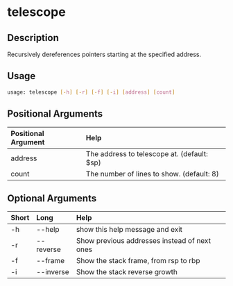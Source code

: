 <!-- THIS PART OF THIS FILE IS AUTOGENERATED. DO NOT MODIFY IT. See scripts/generate_docs.sh -->




# telescope

## Description


Recursively dereferences pointers starting at the specified address.
## Usage


```bash
usage: telescope [-h] [-r] [-f] [-i] [address] [count]

```
## Positional Arguments

|Positional Argument|Help|
| :--- | :--- |
|address|The address to telescope at. (default: $sp)|
|count|The number of lines to show. (default: 8)|

## Optional Arguments

|Short|Long|Help|
| :--- | :--- | :--- |
|-h|--help|show this help message and exit|
|-r|--reverse|Show <count> previous addresses instead of next ones|
|-f|--frame|Show the stack frame, from rsp to rbp|
|-i|--inverse|Show the stack reverse growth|

<!-- END OF AUTOGENERATED PART. Do not modify this line or the line below, they mark the end of the auto-generated part of the file. If you want to extend the documentation in a way which cannot easily be done by adding to the command help description, write below the following line. -->
<!-- ------------\>8---- ----\>8---- ----\>8------------ -->
